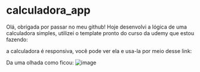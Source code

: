 # calculadora_app
Olá, obrigada por passar no meu github!
Hoje desenvolvi a lógica de uma calculadora simples, utilizei o template pronto do curso da udemy que estou fazendo:

a calculadora é responsiva, você pode ver ela e usa-la por meio desse link:

Da uma olhada como ficou:
![image](https://user-images.githubusercontent.com/98287941/194385089-144235ad-ff58-4513-90ff-cb472062f53e.png)
